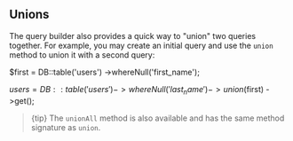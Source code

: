 ## Unions

The query builder also provides a quick way to "union" two queries together. For example, you may create an initial query and use the `union` method to union it with a second query:

$first = DB::table('users')
->whereNull('first_name');

$users = DB::table('users')
->whereNull('last_name')
->union($first)
->get();

> {tip} The `unionAll` method is also available and has the same method signature as `union`.

